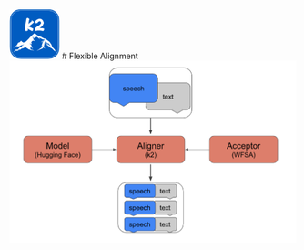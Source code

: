 <img src="https://raw.githubusercontent.com/k2-fsa/k2/master/docs/source/_static/logo.png" width=88>
# Flexible Alignment

<div align="center">
  <img src="https://github.com/DongjiGao/flexible_alignment/blob/master/figures/model.png" width=800>
